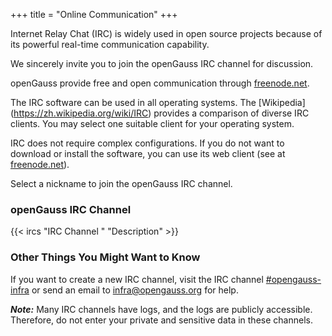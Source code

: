 +++
title = "Online Communication"
+++

Internet Relay Chat (IRC) is widely used in open source projects because of its powerful real-time communication capability.

We sincerely invite you to join the openGauss IRC channel for discussion.

openGauss provide free and open communication through [freenode.net](https://freenode.net/).

The IRC software can be used in all operating systems. The [Wikipedia] (https://zh.wikipedia.org/wiki/IRC) provides a comparison of diverse IRC clients. You may select one suitable client for your operating system.

IRC does not require complex configurations. If you do not want to download or install the software, you can use its web client (see at [freenode.net](https://freenode.net/)).

Select a nickname to join the openGauss IRC channel.

### openGauss IRC Channel

{{< ircs "IRC Channel " "Description" >}}

### Other Things You Might Want to Know

If you want to create a new IRC channel,
visit the IRC channel [#opengauss-infra](https://webchat.freenode.net/#opengauss-infra)
or send an email to <infra@opengauss.org> for help.

***Note:*** Many IRC channels have logs, and the logs are publicly accessible.
Therefore, do not enter your private and sensitive data in these channels.
